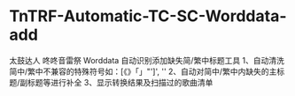 # TnTRF-Automatic-TC-SC-Worddata-add
太鼓达人 咚咚音雷祭 Worddata 自动识别添加缺失简/繁中标题工具
1、自动清洗简中/繁中不兼容的特殊符号如：[《》「」"\']', ''
2、自动对简中/繁中内缺失的主标题/副标题等进行补全
3、显示转换结果及扫描过的歌曲清单
